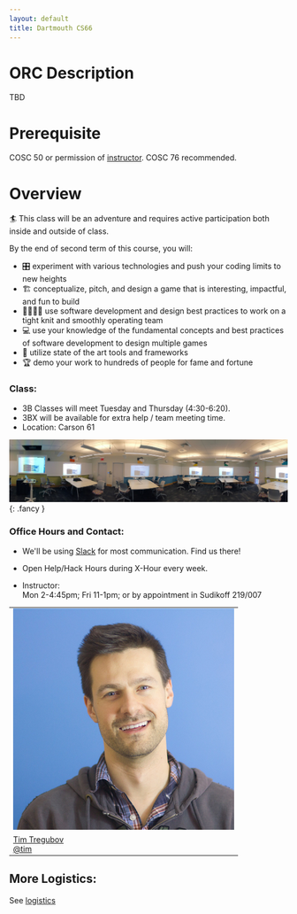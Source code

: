 ```yaml
---
layout: default
title: Dartmouth CS66
---
```



# ORC Description
TBD


# Prerequisite

COSC 50 or permission of [instructor](mailto:tim@cs.dartmouth.edu). COSC 76 recommended.

# Overview

🏄 This class will be an adventure and requires active participation both inside and outside of class.

By the end of second term of this course, you will:

  - 🎛️ experiment with various technologies and push your coding limits to new heights
  - 🏗️ conceptualize, pitch, and design a game that is interesting, impactful, and fun to build
  - 👩‍👩‍👧‍👦 use software development and design best practices to work on a tight knit and smoothly operating team
  - 💻 use your knowledge of the fundamental concepts and best practices of software development to design multiple games
  - 🔨 utilize state of the art tools and frameworks
  - 🏆 demo your work to hundreds of people for fame and fortune


### Class:

  - 3B Classes will meet Tuesday and Thursday (4:30-6:20).
  - 3BX will be available for extra help / team meeting time.
  - Location: Carson 61

![](assets/imgs/carson61.jpg){: .fancy }

### Office Hours and Contact:

  - We'll be using [Slack](https://cs66-dartmouth.slack.com) for most communication. Find us there!

  - Open Help/Hack Hours during X-Hour every week. <br>

  - Instructor:<br>
    Mon 2-4:45pm; Fri 11-1pm; or by appointment in Sudikoff 219/007

<table>
  <tr>
    <td>
      <img class="profile fancy" src="assets/imgs/tt_profile.jpg" />
    </td>
  </tr>
  <tr>
    <td>
      <a href="mailto:tim@cs.dartmouth.edu">Tim Tregubov</a><br>
      <a href="https://cs98-dartmouth.slack.com/messages/@tim/">@tim</a>
    </td>
  </tr>
</table>


## More Logistics:

See [logistics](/logistics)
